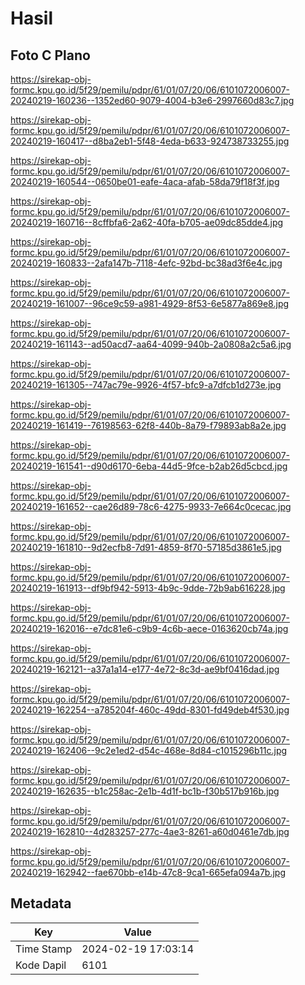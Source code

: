 # Hasil

## Foto C Plano

https://sirekap-obj-formc.kpu.go.id/5f29/pemilu/pdpr/61/01/07/20/06/6101072006007-20240219-160236--1352ed60-9079-4004-b3e6-2997660d83c7.jpg

https://sirekap-obj-formc.kpu.go.id/5f29/pemilu/pdpr/61/01/07/20/06/6101072006007-20240219-160417--d8ba2eb1-5f48-4eda-b633-924738733255.jpg

https://sirekap-obj-formc.kpu.go.id/5f29/pemilu/pdpr/61/01/07/20/06/6101072006007-20240219-160544--0650be01-eafe-4aca-afab-58da79f18f3f.jpg

https://sirekap-obj-formc.kpu.go.id/5f29/pemilu/pdpr/61/01/07/20/06/6101072006007-20240219-160716--8cffbfa6-2a62-40fa-b705-ae09dc85dde4.jpg

https://sirekap-obj-formc.kpu.go.id/5f29/pemilu/pdpr/61/01/07/20/06/6101072006007-20240219-160833--2afa147b-7118-4efc-92bd-bc38ad3f6e4c.jpg

https://sirekap-obj-formc.kpu.go.id/5f29/pemilu/pdpr/61/01/07/20/06/6101072006007-20240219-161007--96ce9c59-a981-4929-8f53-6e5877a869e8.jpg

https://sirekap-obj-formc.kpu.go.id/5f29/pemilu/pdpr/61/01/07/20/06/6101072006007-20240219-161143--ad50acd7-aa64-4099-940b-2a0808a2c5a6.jpg

https://sirekap-obj-formc.kpu.go.id/5f29/pemilu/pdpr/61/01/07/20/06/6101072006007-20240219-161305--747ac79e-9926-4f57-bfc9-a7dfcb1d273e.jpg

https://sirekap-obj-formc.kpu.go.id/5f29/pemilu/pdpr/61/01/07/20/06/6101072006007-20240219-161419--76198563-62f8-440b-8a79-f79893ab8a2e.jpg

https://sirekap-obj-formc.kpu.go.id/5f29/pemilu/pdpr/61/01/07/20/06/6101072006007-20240219-161541--d90d6170-6eba-44d5-9fce-b2ab26d5cbcd.jpg

https://sirekap-obj-formc.kpu.go.id/5f29/pemilu/pdpr/61/01/07/20/06/6101072006007-20240219-161652--cae26d89-78c6-4275-9933-7e664c0cecac.jpg

https://sirekap-obj-formc.kpu.go.id/5f29/pemilu/pdpr/61/01/07/20/06/6101072006007-20240219-161810--9d2ecfb8-7d91-4859-8f70-57185d3861e5.jpg

https://sirekap-obj-formc.kpu.go.id/5f29/pemilu/pdpr/61/01/07/20/06/6101072006007-20240219-161913--df9bf942-5913-4b9c-9dde-72b9ab616228.jpg

https://sirekap-obj-formc.kpu.go.id/5f29/pemilu/pdpr/61/01/07/20/06/6101072006007-20240219-162016--e7dc81e6-c9b9-4c6b-aece-0163620cb74a.jpg

https://sirekap-obj-formc.kpu.go.id/5f29/pemilu/pdpr/61/01/07/20/06/6101072006007-20240219-162121--a37a1a14-e177-4e72-8c3d-ae9bf0416dad.jpg

https://sirekap-obj-formc.kpu.go.id/5f29/pemilu/pdpr/61/01/07/20/06/6101072006007-20240219-162254--a785204f-460c-49dd-8301-fd49deb4f530.jpg

https://sirekap-obj-formc.kpu.go.id/5f29/pemilu/pdpr/61/01/07/20/06/6101072006007-20240219-162406--9c2e1ed2-d54c-468e-8d84-c1015296b11c.jpg

https://sirekap-obj-formc.kpu.go.id/5f29/pemilu/pdpr/61/01/07/20/06/6101072006007-20240219-162635--b1c258ac-2e1b-4d1f-bc1b-f30b517b916b.jpg

https://sirekap-obj-formc.kpu.go.id/5f29/pemilu/pdpr/61/01/07/20/06/6101072006007-20240219-162810--4d283257-277c-4ae3-8261-a60d0461e7db.jpg

https://sirekap-obj-formc.kpu.go.id/5f29/pemilu/pdpr/61/01/07/20/06/6101072006007-20240219-162942--fae670bb-e14b-47c8-9ca1-665efa094a7b.jpg


## Metadata

| Key        | Value               |
| ---------- | ------------------- |
| Time Stamp | 2024-02-19 17:03:14 |
| Kode Dapil | 6101                |



